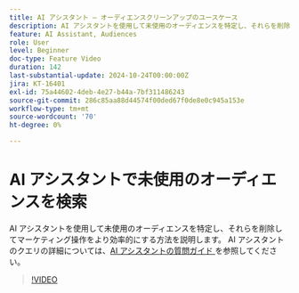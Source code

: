```yaml
---
title: AI アシスタント – オーディエンスクリーンアップのユースケース
description: AI アシスタントを使用して未使用のオーディエンスを特定し、それらを削除してマーケティング操作をより効率的にする方法を説明します。
feature: AI Assistant, Audiences
role: User
level: Beginner
doc-type: Feature Video
duration: 142
last-substantial-update: 2024-10-24T00:00:00Z
jira: KT-16401
exl-id: 75a44602-4deb-4e27-b44a-7bf311486243
source-git-commit: 286c85aa88d44574f00ded67f0de8e0c945a153e
workflow-type: tm+mt
source-wordcount: '70'
ht-degree: 0%

---
```


# AI アシスタントで未使用のオーディエンスを検索

AI アシスタントを使用して未使用のオーディエンスを特定し、それらを削除してマーケティング操作をより効率的にする方法を説明します。 AI アシスタントのクエリの詳細については、[AI アシスタントの質問ガイド ](https://experienceleague.adobe.com/ja/docs/experience-platform/ai-assistant/questions) を参照してください。

>[!VIDEO](https://video.tv.adobe.com/v/3441988/?learn=on&enablevpops&captions=jpn)
